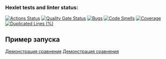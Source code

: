### Hexlet tests and linter status:
[![Actions Status](https://github.com/phillharmonia/java-project-71/actions/workflows/hexlet-check.yml/badge.svg)](https://github.com/phillharmonia/java-project-71/actions)
[![Quality Gate Status](https://sonarcloud.io/api/project_badges/measure?project=phillharmonia_java-project-71&metric=alert_status)](https://sonarcloud.io/summary/new_code?id=phillharmonia_java-project-71)
[![Bugs](https://sonarcloud.io/api/project_badges/measure?project=phillharmonia_java-project-71&metric=bugs)](https://sonarcloud.io/summary/new_code?id=phillharmonia_java-project-71)
[![Code Smells](https://sonarcloud.io/api/project_badges/measure?project=phillharmonia_java-project-71&metric=code_smells)](https://sonarcloud.io/summary/new_code?id=phillharmonia_java-project-71)
[![Coverage](https://sonarcloud.io/api/project_badges/measure?project=phillharmonia_java-project-71&metric=coverage)](https://sonarcloud.io/summary/new_code?id=phillharmonia_java-project-71)
[![Duplicated Lines (%)](https://sonarcloud.io/api/project_badges/measure?project=phillharmonia_java-project-71&metric=duplicated_lines_density)](https://sonarcloud.io/summary/new_code?id=phillharmonia_java-project-71)


## Пример запуска
[Демонстрация сравнения](https://asciinema.org/a/iYp60sW5zcN6XKzOfH6f6grjc)
[Демонстрация сравнения](https://asciinema.org/a/hruz39lvVBrg4dw4wuslfBJoD)

